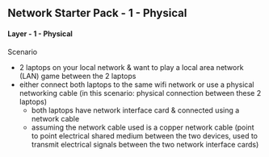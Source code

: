 ## Network Starter Pack - 1 - Physical ##

#### Layer - 1 - Physical ####
Scenario
* 2 laptops on your local network & want to play a local area network (LAN) game between the 2 laptops
* either connect both laptops to the same wifi network or use a physical networking cable (in this scenario: physical connection between these 2 laptops)
  * both laptops have network interface card & connected using a network cable
  * assuming the network cable used is a copper network cable (point to point electrical shared medium between the two devices, used to transmit electrical signals between the two network interface cards)  
